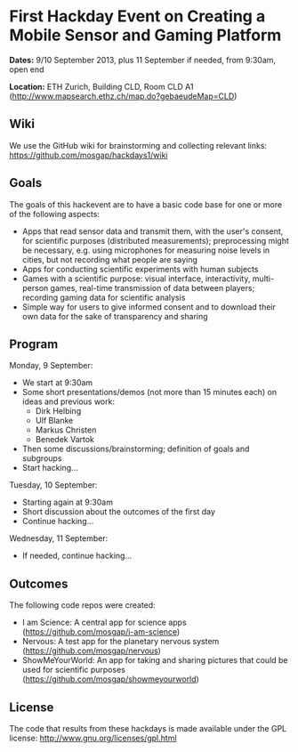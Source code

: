 First Hackday Event on Creating a Mobile Sensor and Gaming Platform
===================================================================

**Dates:**
9/10 September 2013, plus 11 September if needed, from 9:30am, open end

**Location:**
ETH Zurich, Building CLD, Room CLD A1
(http://www.mapsearch.ethz.ch/map.do?gebaeudeMap=CLD)

Wiki
----

We use the GitHub wiki for brainstorming and collecting relevant links:
https://github.com/mosgap/hackdays1/wiki


Goals
-----

The goals of this hackevent are to have a basic code base for one or more
of the following aspects:

- Apps that read sensor data and transmit them, with the user's consent,
  for scientific purposes (distributed measurements); preprocessing might be
  necessary, e.g. using microphones for measuring noise levels in cities,
  but not recording what people are saying
- Apps for conducting scientific experiments with human subjects
- Games with a scientific purpose: visual interface, interactivity, multi-person
  games, real-time transmission of data between players; recording gaming data
  for scientific analysis
- Simple way for users to give informed consent and to download their own data
  for the sake of transparency and sharing


Program
-------

Monday, 9 September:

- We start at 9:30am
- Some short presentations/demos (not more than 15 minutes each) on ideas and
  previous work:
  - Dirk Helbing
  - Ulf Blanke
  - Markus Christen
  - Benedek Vartok
- Then some discussions/brainstorming; definition of goals and subgroups
- Start hacking...

Tuesday, 10 September:

- Starting again at 9:30am
- Short discussion about the outcomes of the first day
- Continue hacking...

Wednesday, 11 September:

- If needed, continue hacking...


Outcomes
--------

The following code repos were created:

- I am Science: A central app for science apps (https://github.com/mosgap/i-am-science)
- Nervous: A test app for the planetary nervous system (https://github.com/mosgap/nervous)
- ShowMeYourWorld: An app for taking and sharing pictures that could be used for
  scientific purposes (https://github.com/mosgap/showmeyourworld)


License
-------

The code that results from these hackdays is made available under the
GPL license: http://www.gnu.org/licenses/gpl.html

